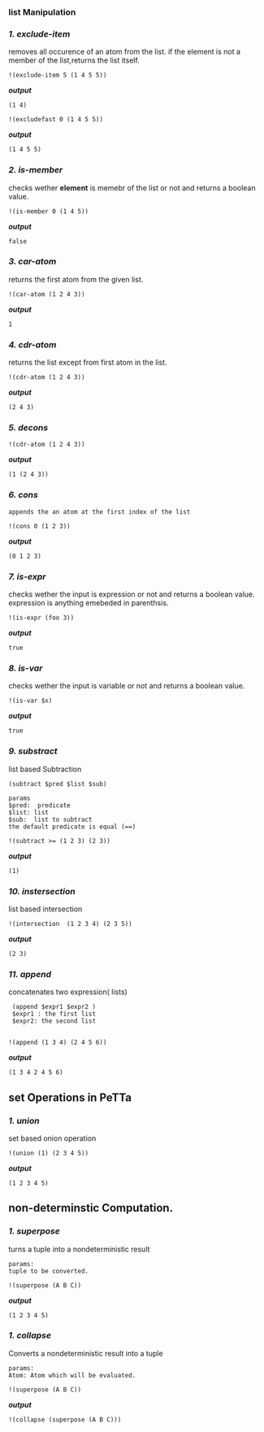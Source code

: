 ### list Manipulation

### ***1. exclude-item*** 
 removes all occurence of an atom from the list. if the element is not a member of the list,returns the list itself. 
```metta
!(exclude-item 5 (1 4 5 5))
```
***output***
```metta
(1 4)
```
```metta
!(excludefast 0 (1 4 5 5))
```
***output***
```metta
(1 4 5 5)
```

### ***2. is-member*** 
checks wether **element** is memebr of the list or not and returns a boolean value.
```metta
!(is-member 0 (1 4 5))
```
***output***
```metta
false
```
### ***3. car-atom*** 
returns the first atom from the given list.
```metta
!(car-atom (1 2 4 3))
```
***output***
```metta
1
```
### ***4. cdr-atom*** 
returns the list except   from first atom in the list.
```metta
!(cdr-atom (1 2 4 3))
```
***output***
```metta
(2 4 3)
```
### ***5. decons*** 
```metta
!(cdr-atom (1 2 4 3))
```
***output***
```metta
(1 (2 4 3))
```
### ***6. cons*** 
    appends the an atom at the first index of the list
```metta
!(cons 0 (1 2 3))
```
***output***
```metta
(0 1 2 3)
```
### ***7. is-expr*** 
checks wether the input is expression or not and returns a boolean value. expression is anything emebeded in parenthsis.
```metta
!(is-expr (foo 3))
```
***output***
```metta
true
```
### ***8. is-var***
checks wether the input is variable or not and returns a boolean value.
```metta
!(is-var $x)
```
***output***
```metta
true
```

### ***9. substract*** 
list based Subtraction 
```
(subtract $pred $list $sub)

params
$pred:  predicate
$list: list
$sub:  list to subtract
the default predicate is equal (==)
```
```metta
!(subtract >= (1 2 3) (2 3))
```
***output***
```metta
(1)
```
### ***10. instersection*** 
list based intersection 
```metta
!(intersection  (1 2 3 4) (2 3 5))
```
***output***
```metta
(2 3)
```
### ***11. append*** 
concatenates two expression( lists)
```
 (append $expr1 $expr2 ) 
 $expr1 : the first list
 $expr2: the second list


```
```metta
!(append (1 3 4) (2 4 5 6))
```
***output***
```metta
(1 3 4 2 4 5 6)
```
## set Operations in PeTTa

### ***1. union*** 
set based onion operation
```metta
!(union (1) (2 3 4 5))
```
***output***
```metta
(1 2 3 4 5)
```
## non-determinstic Computation.
### ***1. superpose*** 
turns a tuple into a nondeterministic result
```
params:
tuple to be converted.
```
```metta
!(superpose (A B C))
```
***output***
```metta
(1 2 3 4 5)
```
### ***1. collapse*** 
Converts a nondeterministic result into a tuple
```
params:
Atom: Atom which will be evaluated.
```
```metta
!(superpose (A B C))
```
***output***
```metta
!(collapse (superpose (A B C)))
```

